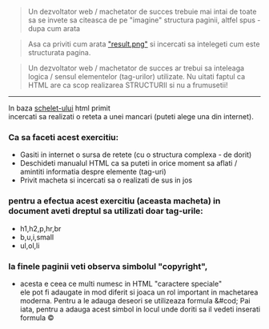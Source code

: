 > Un dezvoltator web / machetator de succes 
> trebuie mai intai de toate sa se invete sa citeasca de pe "imagine"
> structura paginii, altfel spus - dupa cum arata

> Asa ca priviti cum arata ["result.png"](result.ro.png) 
> si incercati sa intelegeti cum este structurata pagina.

> Un dezvoltator web / machetator de succes ar trebui sa inteleaga logica / sensul
> elementelor (tag-urilor) utilizate. Nu uitati faptul ca HTML are ca scop realizarea
> STRUCTURII si nu a frumusetii!

---

In baza [schelet-ului](recipe.ro.html) html primit  
incercati sa realizati o reteta a unei mancari (puteti alege una din internet).


### Ca sa faceti acest exercitiu:
  * Gasiti in internet o sursa de retete (cu o structura complexa - de dorit)
  * Deschideti manualul HTML ca sa puteti in orice moment
    sa aflati / amintiti informatia despre elemente (tag-uri)
  * Privit macheta si incercati sa o realizati de sus in jos

### pentru a efectua acest exercitiu (aceasta macheta) in document aveti dreptul sa utilizati doar tag-urile:
  * h1,h2,p,hr,br
  * b,u,i,small
  * ul,ol,li

### la finele paginii veti observa simbolul "copyright", 
  * acesta e ceea ce multi numesc in HTML "caractere speciale"    
    ele pot fi adaugate in mod diferit si joaca un rol important in machetarea moderna.
    Pentru a le adauga deseori se utilizeaza formula &#cod;
    Pai iata, pentru a adauga acest simbol in locul unde doriti sa il vedeti
    inserati formula &copy;
  

